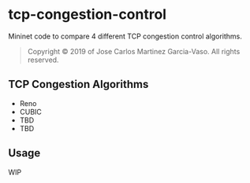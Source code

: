 tcp-congestion-control
======================

Mininet code to compare 4 different TCP congestion control algorithms.


> Copyright :copyright: 2019 of Jose Carlos Martinez Garcia-Vaso. All rights reserved.


TCP Congestion Algorithms
-------------------------

* Reno
* CUBIC
* TBD
* TBD


Usage
-----

WIP
